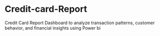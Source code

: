 # Credit-card-Report
 Credit Card Report Dashboard to analyze transaction patterns, customer behavior, and financial insights using Power  bi
